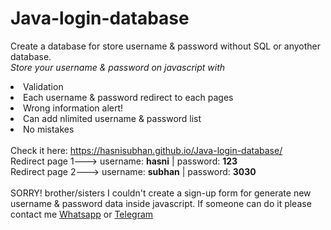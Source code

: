 # Java-login-database
Create a database for store username & password without SQL or anyother database.<br>
*Store your username & password on javascript with*

<li>Validation</li>
<li>Each username & password redirect to each pages</li>
<li>Wrong information alert!</li>
<li>Can add nlimited username & password list</li>
<li>No mistakes</li>
<br>
Check it here: <a href="https://hasnisubhan.github.io/Java-login-database/" target="_blank">https://hasnisubhan.github.io/Java-login-database/</a>
<br>
Redirect page 1---> username: <b>hasni</b> | password: <b>123</b><br>
Redirect page 2---> username: <b>subhan</b> | password: <b>3030</b>
<br><br>
SORRY! brother/sisters I couldn't create a sign-up form for generate new username & password data inside javascript. If someone can do it please contact me <a href="https://wa.me/+94784582025">Whatsapp</a> or <a href="https://t.me/panthler">Telegram</a>
